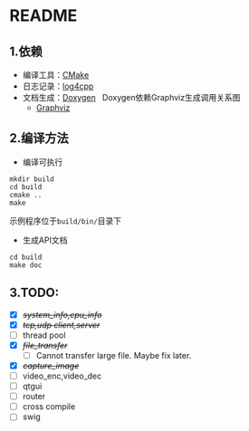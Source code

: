 # README
## 1.依赖
- 编译工具：[CMake](https://cmake.org/)
- 日志记录：[log4cpp](http://log4cpp.sourceforge.net/)
- 文档生成：[Doxygen](www.doxygen.org/)  
	Doxygen依赖Graphviz生成调用关系图
	- [Graphviz](http://www.graphviz.org/)

## 2.编译方法
- 编译可执行
```shell
mkdir build
cd build
cmake ..
make
```
示例程序位于`build/bin/`目录下
- 生成API文档
```shell
cd build
make doc
```

## 3.TODO:
- [X] ~~*system\_info,cpu\_info*~~
- [X] ~~*tcp,udp client,server*~~
- [ ] thread pool
- [X] ~~*file_transfer*~~
	- [ ] Cannot transfer large file. Maybe fix later.
- [X] ~~*capture_image*~~
- [ ] video\_enc,video\_dec
- [ ] qtgui
- [ ] router
- [ ] cross compile
- [ ] swig
